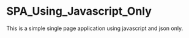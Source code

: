 # SPA_Using_Javascript_Only
This is a simple single page application using javascript and json only.
